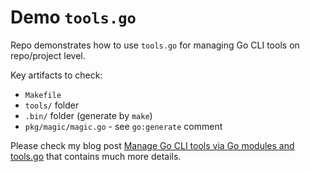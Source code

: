 # Demo `tools.go`

Repo demonstrates how to use `tools.go` for managing Go CLI tools on repo/project level.

Key artifacts to check:

- `Makefile`
- `tools/` folder
- `.bin/` folder (generate by `make`)
- `pkg/magic/magic.go` - see `go:generate` comment

Please check my blog post [Manage Go CLI tools via Go modules and tools.go](https://github.com/halyph/mind-flow/blob/master/docs/blog/2023/2023-11-27-tools-go.md) that contains much more details.
